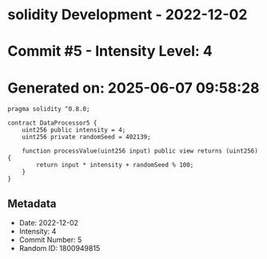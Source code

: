 ﻿# solidity Development - 2022-12-02
# Commit #5 - Intensity Level: 4
# Generated on: 2025-06-07 09:58:28
```solidity
pragma solidity ^0.8.0;

contract DataProcessor5 {
    uint256 public intensity = 4;
    uint256 private randomSeed = 402139;

    function processValue(uint256 input) public view returns (uint256) {
        return input * intensity + randomSeed % 100;
    }
}
```
## Metadata
- Date: 2022-12-02
- Intensity: 4
- Commit Number: 5
- Random ID: 1800949815
